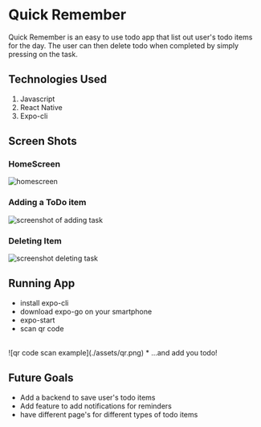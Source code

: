 # Quick Remember 

Quick Remember is an easy to use todo app that list out user's todo items for the day. The user can then delete todo when completed by simply pressing on the task.


## Technologies Used
1. Javascript
2. React Native 
3. Expo-cli

## Screen Shots 
### HomeScreen
![homescreen](./assets/taskHome.png)
### Adding a ToDo item
![screenshot of adding task](./assets/added.png)
### Deleting Item
![screenshot deleting task](./assets/remove.png)

## Running App
* install expo-cli
* download expo-go on your smartphone
* expo-start
* scan qr code 
<br>
![qr code scan example](./assets/qr.png)
* ...and add you todo!

## Future Goals
* Add a backend to save user's todo items
* Add feature to add notifications for reminders 
* have different page's for different types of todo items 
